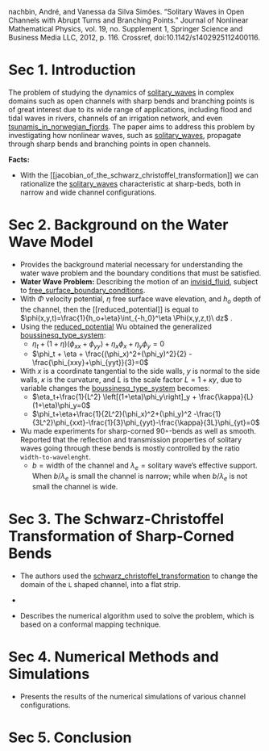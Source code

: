 nachbin, André, and Vanessa da Silva Simões. “Solitary Waves in Open Channels with Abrupt Turns and Branching Points.” Journal of Nonlinear Mathematical Physics, vol. 19, no. Supplement 1, Springer Science and Business Media LLC, 2012, p. 116. Crossref, doi:10.1142/s1402925112400116.

# Sec 1. Introduction

The problem of studying the dynamics of [solitary_waves](solitary_waves.md) in complex domains such as open channels with sharp bends and branching points is of great interest due to its wide range of applications, including flood and tidal waves in rivers, channels of an irrigation network, and even [tsunamis_in_norwegian_fjords](tsunamis_in_norwegian_fjords.md). The paper aims to address this problem by investigating how nonlinear waves, such as [solitary_waves](solitary_waves.md), propagate through sharp bends and branching points in open channels.


**Facts:**

- With the [[jacobian_of_the_schwarz_christoffel_transformation]] we can rationalize the [solitary_waves](solitary_waves.md) characteristic at sharp-beds, both in narrow and wide channel configurations. 

# Sec 2.  Background on the Water Wave  Model

- Provides the background material necessary for understanding the water wave problem and the boundary conditions that must be satisfied.
- **Water Wave Problem:** Describing the motion of an [invisid_fluid](invisid_fluid.md), subject to [free_surface_boundary_conditions](free_surface_boundary_conditions.md).
- With $\Phi$ velocity potential, $\eta$ free surface wave elevation, and $h_o$ depth of the channel, then the [[reduced_potential]] is equal to $\phi(x,y,t)=\frac{1}{h_o+\eta}\int_{-h_0}^\eta \Phi(x,y,z,t)\ dz$ .
- Using the [reduced_potential](reduced_potential.md) Wu obtained the generalized [boussinesq_type_system](boussinesq_type_systems_of_partial_differential_equations.md):
	- $\eta_t + (1+\eta) (\phi_{xx}+\phi_{yy}) + \eta_x\phi_x + \eta_y\phi_y=0$ 
	- $\phi_t + \eta + \frac{(\phi_x)^2+(\phi_y)^2}{2} - \frac{\phi_{xxy}+\phi_{yyt}}{3}=0$  
- With $x$ is a coordinate tangential to the side walls, $y$ is normal to the side walls, $\kappa$ is the curvature, and $L$ is the scale factor $L=1+\kappa y$, due to variable changes the [boussinesq_type_system](boussinesq_type_systems_of_partial_differential_equations.md) becomes:
	- $\eta_t+\frac{1}{L^2} \left[(1+\eta)\phi_y\right]_y + \frac{\kappa}{L} (1+\eta)\phi_y=0$ 
	- $\phi_t+\eta+\frac{1}{2L^2}(\phi_x)^2+(\phi_y)^2 -\frac{1}{3L^2}\phi_{xxt}-\frac{1}{3}\phi_{yyt}-\frac{\kappa}{3L}\phi_{yt}=0$ 
 - Wu made experiments for sharp-corned 90◦-bends as well as smooth. Reported that the reflection and transmission properties of solitary waves going through these bends is mostly controlled by the ratio `width-to-wavelenght`. 
	 - $b=\text{width of the channel}$ and $\lambda_e=\text{solitary wave's effective support}$. When $b/\lambda_e$ is small the channel is narrow; while when $b/\lambda_e$ is not small the channel is wide.


# Sec 3. The Schwarz-Christoffel Transformation of Sharp-Corned Bends

- The authors used the [schwarz_christoffel_transformation](schwarz_christoffel_transformation.md) to change the domain of the `L` shaped channel, into a flat strip.
- 

- Describes the numerical algorithm used to solve the problem, which is based on a conformal mapping technique.

# Sec 4. Numerical Methods and Simulations

- Presents the results of the numerical simulations of various channel configurations.

# Sec 5.  Conclusion






